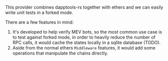 This provider combines dapptools-rs together with ethers and we can easily write unit tests in a forked mode.

There are a few features in mind:

1. It's developed to help verify MEV bots, so the most common use case is to test against forked mode, in order to heavily reduce the number of RPC calls, it would cache the states locally in a sqlite database (TODO).
2. Aside from the normal ethers `Middleware` features, it would add some operations that manipulate the chains directly.
